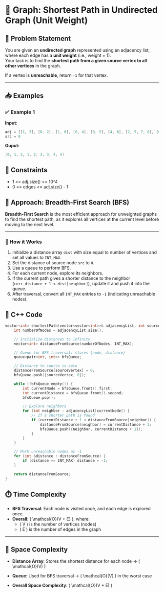 # 📘 Graph: Shortest Path in Undirected Graph (Unit Weight)

## 🧩 Problem Statement

You are given an **undirected graph** represented using an adjacency list, where each edge has a **unit weight** (i.e., weight = 1).  
Your task is to find the **shortest path from a given source vertex to all other vertices** in the graph.

If a vertex is **unreachable**, return `-1` for that vertex.

---

## 📥 Examples

### ✅ Example 1

**Input:**

```cpp
adj = [[1, 3], [0, 2], [1, 6], [0, 4], [3, 5], [4, 6], [2, 5, 7, 8], [6, 8], [7, 6]]
src = 0
```
**Ouput:**

```cpp
[0, 1, 2, 1, 2, 3, 3, 4, 4]
```
## 📌 Constraints

- 1 <= adj.size() <= 10^4
- 0 <= edges <= adj.size() - 1

## 🔎 Approach: Breadth-First Search (BFS)

**Breadth-First Search** is the most efficient approach for unweighted graphs to find the shortest path, as it explores all vertices at the current level before moving to the next level.

---

### 🚀 How it Works

1. Initialize a distance array `dist` with size equal to number of vertices and set all values to `INT_MAX`.
2. Set the distance of source node `src` to `0`.
3. Use a queue to perform BFS.
4. For each current node, explore its neighbors.
5. If the current path gives a shorter distance to the neighbor (`curr_distance + 1 < dist[neighbor]`), update it and push it into the queue.
6. After traversal, convert all `INT_MAX` entries to `-1` (indicating unreachable nodes).


## 🧠 C++ Code

```cpp
vector<int> shortestPath(vector<vector<int>>& adjacencyList, int sourceVertex) {
    int numberOfNodes = adjacencyList.size();

    // Initialize distances to infinity
    vector<int> distanceFromSource(numberOfNodes, INT_MAX);

    // Queue for BFS traversal: stores {node, distance}
    queue<pair<int, int>> bfsQueue;

    // Distance to source is zero
    distanceFromSource[sourceVertex] = 0;
    bfsQueue.push({sourceVertex, 0});

    while (!bfsQueue.empty()) {
        int currentNode = bfsQueue.front().first;
        int currentDistance = bfsQueue.front().second;
        bfsQueue.pop();

        // Explore neighbors
        for (int neighbor : adjacencyList[currentNode]) {
            // If a shorter path is found
            if (currentDistance + 1 < distanceFromSource[neighbor]) {
                distanceFromSource[neighbor] = currentDistance + 1;
                bfsQueue.push({neighbor, currentDistance + 1});
            }
        }
    }

    // Mark unreachable nodes as -1
    for (int &distance : distanceFromSource) {
        if (distance == INT_MAX) distance = -1;
    }

    return distanceFromSource;
}
```

## ⏱️ Time Complexity

- **BFS Traversal**: Each node is visited once, and each edge is explored once.  
- **Overall**: \( \mathcal{O}(V + E) \), where:
  - \( V \) is the number of vertices (nodes)
  - \( E \) is the number of edges in the graph

---

## 💾 Space Complexity

- **Distance Array**: Stores the shortest distance for each node → \( \mathcal{O}(V) \)
- **Queue**: Used for BFS traversal → \( \mathcal{O}(V) \) in the worst case

- **Overall Space Complexity**: \( \mathcal{O}(V + E) \)
